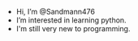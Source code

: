 -  Hi, I’m @Sandmann476
-  I’m interested in learning python.
-  I'm still very new to programming.
<!---
Sandmann476/Sandmann476 is a ✨ special ✨ repository because its `README.md` (this file) appears on your GitHub profile.
You can click the Preview link to take a look at your changes.
--->
